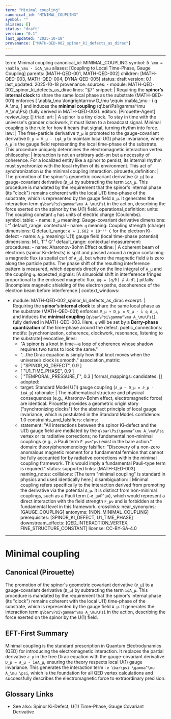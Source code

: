 ```yaml
---
term: "Minimal coupling"
canonical_id: "MINIMAL_COUPLING"
symbol: ""
aliases: []
status: "draft"
version: "0.1"
last_updated: "2025-10-18"
provenance: ["MATH-QED-002_spinor_ki_defects_as_dirac"]
---
```


---
term: Minimal coupling
canonical_id: MINIMAL_COUPLING
symbol: `D_\mu = \nabla_\mu - iqA_\mu`
aliases: [Coupling to Local Time-Phase, Gauge Coupling]
parents: [MATH-QED-001, MATH-QED-002]
children: [MATH-QED-003, MATH-QED-004, DYNA-QED-005]
status: draft
version: 0.1
last_updated: 2025-10-18
provenance:
  sources:
    - module: MATH-QED-002_spinor_ki_defects_as_dirac
      lines: "§7"
      snippet: |
        Requiring the **spinor’s internal clock** to share the same local phase as the substrate (MATH-QED-001) enforces
        [
        \nabla_\mu \longrightarrow D_\mu \equiv \nabla_\mu - i q A_\mu,
        ]
        and induces the **minimal coupling** (q\bar\Psi\gamma^\mu A_\mu\Psi) (fully derived in MATH-QED-003).
  editors: [Pirouette-Agent]
  review_log: []
triad:
  art: |
    A spinor is a tiny clock. To stay in time with the universe's grander clockwork, it must listen to a broadcast signal. Minimal coupling is the rule for how it hears that signal, turning rhythm into force.
  law: |
    The free-particle derivative `∇_μ` is promoted to the gauge-covariant derivative `D_μ = ∇_μ - iqA_μ` to maintain local U(1) phase invariance, where `A_μ` is the gauge field representing the local time-phase of the substrate. This procedure uniquely determines the electromagnetic interaction vertex.
  philosophy: |
    Interaction is not an arbitrary add-on but a necessity of coherence. For a localized entity like a spinor to persist, its internal rhythm must synchronize with the local rhythm of its environment. This act of synchronization *is* the minimal coupling interaction.
pirouette_definition: |
  The promotion of the spinor's geometric covariant derivative (`∇_μ`) to a gauge-covariant derivative (`D_μ`) by subtracting the term `iqA_μ`. This procedure is mandated by the requirement that the spinor's internal phase (its "clock") remains coherent with the local U(1) time-phase of the substrate, which is represented by the gauge field `A_μ`. It generates the interaction term `q\bar\Psi\gamma^\mu A_\mu\Psi` in the action, describing the force exerted on the spinor by the U(1) field.
operational_definition:
  units: The coupling constant `q` has units of electric charge (Coulombs).
  symbol_table:
    - name: `D_μ`
      meaning: Gauge-covariant derivative
      dimensions: L⁻¹
      default_range: contextual
    - name: `q`
      meaning: Coupling strength (charge)
      dimensions: Q
      default_range: `e ≈ 1.602 × 10⁻¹⁹ C` for the electron Ki-defect
    - name: `A_μ`
      meaning: U(1) gauge field (local time-phase potential)
      dimensions: M L T⁻¹ Q⁻¹
      default_range: contextual
  measurement:
    procedures:
      - name: Aharonov-Bohm Effect
        outline: |
          A coherent beam of electrons (spinor Ki-defects) is split and passed around a region containing a magnetic flux (a spatial curl of `A_μ`), but where the magnetic field `B` is zero along the particle paths. The phase shift of the resulting interference pattern is measured, which depends directly on the line integral of `A_μ` and the coupling `q`.
        expected_signals: [A sinusoidal shift in interference fringes proportional to the enclosed magnetic flux, `Δφ = (q/ħ) ∮ A⋅dl`.]
        pitfalls: [Incomplete magnetic shielding of the electron paths, decoherence of the electron beam before interference.]
context_windows:
  - module: MATH-QED-002_spinor_ki_defects_as_dirac
    excerpt: |
      Requiring the **spinor’s internal clock** to share the same local phase as the substrate (MATH-QED-001) enforces `∇_μ → D_μ ≡ ∇_μ - i q A_μ`, and induces the **minimal coupling** (`q\bar\Psi\gamma^\mu A_\mu\Psi`), fully derived in MATH-QED-003. Here, `q` will be set by a **Berry-phase quantization** of the time-phase around the defect.
poetic_connections:
  motifs: [synchronization, coherence, clockwork, resonance, listening to the substrate]
  evocative_lines:
    - "A spinor is a knot in time—a loop of coherence whose shadow requires two turns to look the same."
    - "...the Dirac equation is simply how that knot moves when the universe’s clock is smooth."
  association_matrix:
    - [ "SPINOR_KI_DEFECT", 0.9 ]
    - [ "U1_TIME_PHASE", 0.9 ]
    - [ "TEMPORAL_PRESSURE_Γ", 0.3 ]
formal_mappings:
  candidates: []
  adopted:
    - target: Standard Model U(1) gauge coupling (`∂_μ → D_μ = ∂_μ - ieA_μ`)
      rationale: |
        The mathematical structure and physical consequences (e.g., Aharonov-Bohm effect, electromagnetic force) are identical. Pirouette provides a geometric origin story ("synchronizing clocks") for the abstract principle of local gauge invariance, which is postulated in the Standard Model.
      confidence: 1.0
constraints_and_falsifiers:
  claims:
    - statement: "All interactions between the spinor Ki-defect and the U(1) gauge field are mediated by the `q\bar\Psi\gamma^\mu A_\mu\Psi` vertex or its radiative corrections; no fundamental non-minimal couplings (e.g., a Pauli term `F_μνσ^μν`) exist in the bare action."
      domain: theory/phenomenology
      falsifier: "Discovery of a non-zero anomalous magnetic moment for a fundamental fermion that cannot be fully accounted for by radiative corrections within the minimal coupling framework. This would imply a fundamental Pauli-type term is required."
      status: supported
      links: [MATH-QED-003]
naming_notes:
  collisions: [The term "minimal coupling" is standard in physics and used identically here.]
  disambiguation: |
    Minimal coupling refers specifically to the interaction derived from promoting the derivative via the potential `A_μ`. It is distinct from non-minimal couplings, such as a Pauli term (`~σ_μνF^μν`), which would represent a direct interaction with the field strength `F_μν` and is forbidden at the fundamental level in this framework.
crosslinks:
  near_synonyms: [GAUGE_COUPLING]
  antonyms: [NON_MINIMAL_COUPLING]
  prerequisites: [SPINOR_KI_DEFECT, U1_TIME_PHASE]
  downstream_effects: [QED_INTERACTION_VERTEX, FINE_STRUCTURE_CONSTANT]
license: CC-BY-SA-4.0
---

# Minimal coupling

## Canonical (Pirouette)
The promotion of the spinor's geometric covariant derivative (`∇_μ`) to a gauge-covariant derivative (`D_μ`) by subtracting the term `iqA_μ`. This procedure is mandated by the requirement that the spinor's internal phase (its "clock") remains coherent with the local U(1) time-phase of the substrate, which is represented by the gauge field `A_μ`. It generates the interaction term `q\bar\Psi\gamma^\mu A_\mu\Psi` in the action, describing the force exerted on the spinor by the U(1) field.

## EFT-First Summary
Minimal coupling is the standard prescription in Quantum Electrodynamics (QED) for introducing the electromagnetic interaction. It replaces the partial derivative `∂_μ` in the free Dirac equation with the gauge-covariant derivative `D_μ = ∂_μ - ieA_μ`, ensuring the theory respects local U(1) gauge invariance. This generates the interaction term `-e \bar\psi \gamma^\mu A_\mu \psi`, which is the foundation for all QED vertex calculations and successfully describes the electromagnetic force to extraordinary precision.

## Glossary Links
- See also: Spinor Ki-Defect, U(1) Time-Phase, Gauge Covariant Derivative